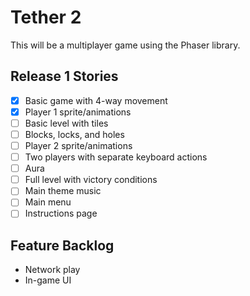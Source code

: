 Tether 2
=========
This will be a multiplayer game using the Phaser library.

Release 1 Stories
-----------------
- [x] Basic game with 4-way movement
- [x] Player 1 sprite/animations
- [ ] Basic level with tiles
- [ ] Blocks, locks, and holes
- [ ] Player 2 sprite/animations
- [ ] Two players with separate keyboard actions
- [ ] Aura
- [ ] Full level with victory conditions
- [ ] Main theme music
- [ ] Main menu
- [ ] Instructions page

Feature Backlog
---------------
- Network play
- In-game UI
